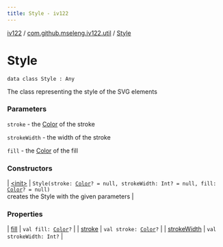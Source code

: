 ```yaml
---
title: Style - iv122
---
```


[iv122](../../index.md) / [com.github.mseleng.iv122.util](../index.md) / [Style](.)

# Style

`data class Style : Any`

The class representing the style of the SVG elements

### Parameters

`stroke` - the [Color](http://docs.oracle.com/javase/6/docs/api/java/awt/Color.html) of the stroke

`strokeWidth` - the width of the stroke

`fill` - the [Color](http://docs.oracle.com/javase/6/docs/api/java/awt/Color.html) of the fill

### Constructors

| [&lt;init&gt;](-init-.md) | `Style(stroke: `[`Color`](http://docs.oracle.com/javase/6/docs/api/java/awt/Color.html)`? = null, strokeWidth: Int? = null, fill: `[`Color`](http://docs.oracle.com/javase/6/docs/api/java/awt/Color.html)`? = null)`<br>creates the Style with the given parameters |

### Properties

| [fill](fill.md) | `val fill: `[`Color`](http://docs.oracle.com/javase/6/docs/api/java/awt/Color.html)`?` |
| [stroke](stroke.md) | `val stroke: `[`Color`](http://docs.oracle.com/javase/6/docs/api/java/awt/Color.html)`?` |
| [strokeWidth](stroke-width.md) | `val strokeWidth: Int?` |

